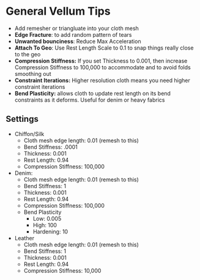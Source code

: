 # General Vellum Tips

- Add remesher or triangluate into your cloth mesh
- **Edge Fracture**: to add random pattern of tears
- **Unwanted bounciness**: Reduce Max Acceleration
- **Attach To Geo**: Use Rest Length Scale to 0.1 to snap things really close to the geo
- **Compression Stiffness:** If you set Thickness to 0.001, then increase Compression Stiffness to 100,000 to accommodate and to avoid folds smoothing out
- **Constraint Iterations:** Higher resolution cloth means you need higher constraint iterations
- **Bend Plasticity:** allows cloth to update rest length on its bend constraints as it deforms. Useful for denim or heavy fabrics

## Settings

- Chiffon/Silk
  - Cloth mesh edge length: 0.01 (remesh to this)
  - Bend Stiffness: .0001
  - Thickness: 0.001
  - Rest Length: 0.94
  - Compression Stiffness: 100,000
- Denim:
  - Cloth mesh edge length: 0.01 (remesh to this)
  - Bend Stiffness: 1
  - Thickness: 0.001
  - Rest Length: 0.94
  - Compression Stiffness: 100,000
  - Bend Plasticity
    - Low: 0.005
    - High: 100
    - Hardening: 10
- Leather
  - Cloth mesh edge length: 0.01 (remesh to this)
  - Bend Stiffness: 1
  - Thickness: 0.001
  - Rest Length: 0.94
  - Compression Stiffness: 10,000
